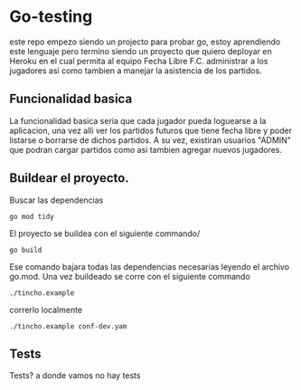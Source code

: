 # Go-testing
este repo empezo siendo un projecto para probar go, estoy aprendiendo este lenguaje 
pero termino siendo un proyecto que quiero deployar en Heroku en el cual permita al equipo
Fecha Libre F.C. administrar a los jugadores asi como tambien a manejar la asistencia de los partidos.

## Funcionalidad basica

La funcionalidad basica seria que cada jugador pueda loguearse a la aplicacion, una vez alli
ver los partidos futuros que tiene fecha libre y poder listarse o borrarse de dichos partidos.
A su vez, existiran usuarios "ADMIN" que podran cargar partidos como asi tambien agregar nuevos jugadores.

## Buildear el proyecto.

Buscar las dependencias

```
go mod tidy
```

El proyecto se buildea con el siguiente commando/

```
go build
```

Ese comando bajara todas las dependencias necesarias leyendo el archivo go.mod.
Una vez buildeado se corre con el siguiente commando

```
./tincho.example
```

correrlo localmente 

```
./tincho.example conf-dev.yam
```

## Tests

Tests? a donde vamos no hay tests